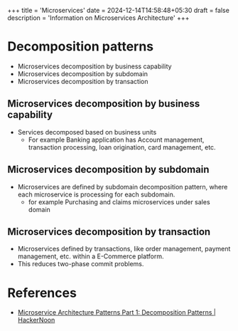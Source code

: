 +++
title = 'Microservices'
date = 2024-12-14T14:58:48+05:30
draft = false
description = 'Information on Microservices Architecture'
+++

# Decomposition patterns

- Microservices decomposition by business capability
- Microservices decomposition by subdomain
- Microservices decomposition by transaction

## Microservices decomposition by business capability

- Services decomposed based on business units
  - For example Banking application has Account management, transaction processing, loan origination, card management, etc.

## Microservices decomposition by subdomain

- Microservices are defined by subdomain decomposition pattern, where each microservice is processing for each subdomain.
  - for example Purchasing and claims microservices under sales domain

## Microservices decomposition by transaction

- Microservices defined by transactions, like order management, payment management, etc. within a E-Commerce platform.
- This reduces two-phase commit problems.

# References

- [Microservice Architecture Patterns Part 1: Decomposition Patterns | HackerNoon](https://hackernoon.com/microservice-architecture-patterns-part-1-decomposition-patterns)
